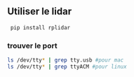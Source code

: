 ## Utiliser le lidar

```sh
 pip install rplidar
```

### trouver le port

```sh
ls /dev/tty* | grep tty.usb #pour mac
ls /dev/tty* | grep ttyACM #pour linux
```
